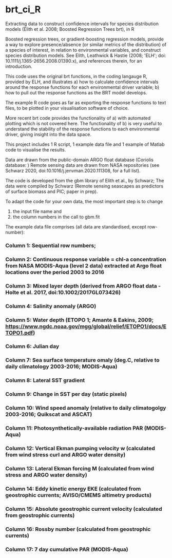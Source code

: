 # brt_ci_R
Extracting data to construct confidence intervals for species distribution models (Elith et al. 2008; Boosted Regression Trees brt), in R

Boosted regression trees, or gradient-boosting regression models, provide a way to explore 
presence/absence (or similar metrics of the distribution) of a species of interest, in relation 
to environmental variables, and construct species distribution models. See Elith, Leathwick & 
Hastie (2008; 'ELH'; doi: 10.1111/j.1365-2656.2008.01390.x), and references therein, for an introduction.

This code uses the original brt functions, in the coding langauge R, provided by ELH, and illustrates 
a) how to calculate confidence intervals around the response functions for each environmental driver variable;
b) how to pull out the response functions as the BRT model develops.

The example R code goes as far as exporting the response functions to text files, to be plotted in your 
visualisation software of choice.
 
More recent brt code provides the functionality of a) with automated plotting which is not covered here. 
The functionality of b) is very useful to understand the stability of the response functions to each 
environmental driver, giving insight into the data space.

This project includes 1 R script, 1 example data file and 1 example of Matlab code to visualise the results.

Data are drawn from the public-domain ARGO float database (Coriolis database: )
Remote sensing data are drawn from NASA repositories (see Schwarz 2020, doi:10.1016/j.jenvman.2020.111308, for a full list).
 
The code is developed from the gbm library of Elith et al., by Schwarz;
The data were compiled by Schwarz (Remote sensing seascapes as predictors of surface biomass and PIC; 
paper in prep).

To adapt the code for your own data, the most important step is to change 
1. the input file name and
2. the column numbers in the call to gbm.fit

The example data file comprises (all data are standardised, except row-number):
### Column 1: Sequential row numbers;
### Column 2: Continuous response variable = chl-a concentration from NASA MODIS-Aqua (level 2 data) extracted at Argo float locations over the period 2003 to 2016
### Column 3: Mixed layer depth (derived from ARGO float data - Holte et al. 2017, doi:10.1002/2017GL073426)
### Column 4: Salinity anomaly (ARGO)
### Column 5: Water depth (ETOPO 1; Amante & Eakins, 2009; https://www.ngdc.noaa.gov/mgg/global/relief/ETOPO1/docs/ETOPO1.pdf)
### Column 6: Julian day
### Column 7: Sea surface temperature omaly (deg.C, relative to daily climatology 2003-2016; MODIS-Aqua)
### Column 8: Lateral SST gradient
### Column 9: Change in SST per day (static pixels)
### Column 10: Wind speed anomaly (relative to daily climatogolgy 2003-2016; Quikscat and ASCAT)
### Column 11: Photosynthetically-available radiation PAR (MODIS-Aqua)
### Column 12: Vertical Ekman pumping velocity w (calculated from wind stress curl and ARGO water density)
### Column 13: Lateral Ekman forcing M (calculated from wind stress and ARGO water density)
### Column 14: Eddy kinetic energy EKE (calculated from geostrophic currents; AVISO/CMEMS altimetry products)
### Column 15: Absolute geostrophic current velocity (calculated from geostrophic currents)
### Column 16: Rossby number (calculated from geostrophic currents)
### Column 17: 7 day cumulative PAR (MODIS-Aqua)

